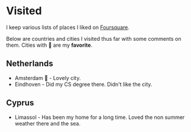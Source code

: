 # Visited

I keep various lists of places I liked on [Foursquare](https://foursquare.com/user/458393289).

Below are countries and cities I visited thus far with some comments on them. Cities with 🌟 are my **favorite**.

## Netherlands

- Amsterdam 🌟 - Lovely city.
- Eindhoven - Did my CS degree there. Didn't like the city.

## Cyprus

- Limassol - Has been my home for a long time. Loved the non summer weather there and the sea.
